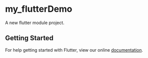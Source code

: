 # my_flutterDemo

A new flutter module project.

## Getting Started

For help getting started with Flutter, view our online
[documentation](https://flutter.dev/).

